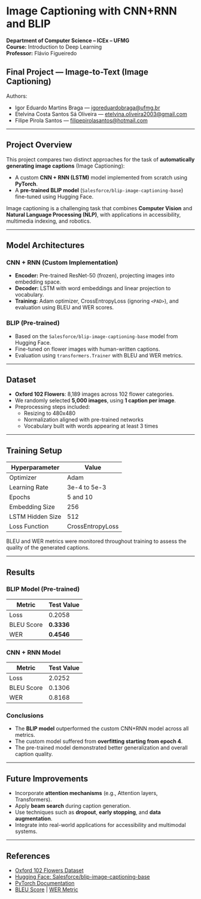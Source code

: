 # Image Captioning with CNN+RNN and BLIP

**Department of Computer Science – ICEx – UFMG**  
**Course:** Introduction to Deep Learning  
**Professor:** Flávio Figueiredo  

## Final Project — Image-to-Text (Image Captioning)

Authors:
- Igor Eduardo Martins Braga — igoreduardobraga@ufmg.br 
- Etelvina Costa Santos Sá Oliveira — etelvina.oliveira2003@gmail.com  
- Filipe Pirola Santos — filipepirolasantos@hotmail.com  

---

## Project Overview

This project compares two distinct approaches for the task of **automatically generating image captions** (Image Captioning):

- A custom **CNN + RNN (LSTM)** model implemented from scratch using **PyTorch**.
- A **pre-trained BLIP model** (`Salesforce/blip-image-captioning-base`) fine-tuned using Hugging Face.

Image captioning is a challenging task that combines **Computer Vision** and **Natural Language Processing (NLP)**, with applications in accessibility, multimedia indexing, and robotics.

---

## Model Architectures

### CNN + RNN (Custom Implementation)
- **Encoder:** Pre-trained ResNet-50 (frozen), projecting images into embedding space.
- **Decoder:** LSTM with word embeddings and linear projection to vocabulary.
- **Training:** Adam optimizer, CrossEntropyLoss (ignoring `<PAD>`), and evaluation using BLEU and WER scores.

### BLIP (Pre-trained)
- Based on the `Salesforce/blip-image-captioning-base` model from Hugging Face.
- Fine-tuned on flower images with human-written captions.
- Evaluation using `transformers.Trainer` with BLEU and WER metrics.

---

## Dataset

- **Oxford 102 Flowers**: 8,189 images across 102 flower categories.
- We randomly selected **5,000 images**, using **1 caption per image**.
- Preprocessing steps included:
  - Resizing to 480x480
  - Normalization aligned with pre-trained networks
  - Vocabulary built with words appearing at least 3 times

---

## Training Setup

| Hyperparameter     | Value                  |
|--------------------|------------------------|
| Optimizer          | Adam                   |
| Learning Rate      | 3e-4 to 5e-3           |
| Epochs             | 5 and 10               |
| Embedding Size     | 256                    |
| LSTM Hidden Size   | 512                    |
| Loss Function      | CrossEntropyLoss       |

BLEU and WER metrics were monitored throughout training to assess the quality of the generated captions.

---

## Results

### BLIP Model (Pre-trained)

| Metric         | Test Value   |
|----------------|--------------|
| Loss           | 0.2058       |
| BLEU Score     | **0.3336**   |
| WER            | **0.4546**   |

### CNN + RNN Model

| Metric         | Test Value   |
|----------------|--------------|
| Loss           | 2.0252       |
| BLEU Score     | 0.1306       |
| WER            | 0.8168       |

### Conclusions

- The **BLIP model** outperformed the custom CNN+RNN model across all metrics.
- The custom model suffered from **overfitting starting from epoch 4**.
- The pre-trained model demonstrated better generalization and overall caption quality.

---

## Future Improvements

- Incorporate **attention mechanisms** (e.g., Attention layers, Transformers).
- Apply **beam search** during caption generation.
- Use techniques such as **dropout**, **early stopping**, and **data augmentation**.
- Integrate into real-world applications for accessibility and multimodal systems.

---

## References

- [Oxford 102 Flowers Dataset](https://www.robots.ox.ac.uk/~vgg/data/flowers/102/)
- [Hugging Face: Salesforce/blip-image-captioning-base](https://huggingface.co/Salesforce/blip-image-captioning-base)
- [PyTorch Documentation](https://pytorch.org/docs/stable/index.html)
- [BLEU Score](https://en.wikipedia.org/wiki/BLEU) | [WER Metric](https://huggingface.co/spaces/evaluate-metric/wer)